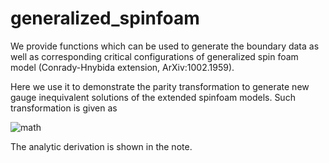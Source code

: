 # generalized_spinfoam

We provide functions which can be used to generate the boundary data as well as corresponding critical configurations of generalized spin foam model (Conrady-Hnybida extension, ArXiv:1002.1959).

Here we use it to demonstrate the parity transformation to generate new gauge inequivalent solutions of the extended spinfoam models. 
Such transformation is given as


![math](https://render.githubusercontent.com/render/math?math=g%20%5Cto%20g%5E%7B-1%20%5Cdagger%7D%2C%20for%20su2%0Ag%20%5Cto%20g%5E%7B-1%20%5Cdagger%7D%20i%20%5Csigma_3%2C%20for%20su11)


The analytic derivation is shown in the note.
